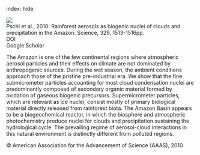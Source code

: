 index: hide

<div class="Citation">
    <div class="Citation-thumb CitationThumb-linked"  data-href="https://doi.org/10.1126/science.1191056">
      <img src="https://static.claimspace.cloud/climate-study-static/refs/thumbs/7/Pschl_et_al_2010-thumb.png" />
    </div>

  <div class="Citation-body">
    <div class="Citation-text">Pschl et al., 2010: Rainforest aerosols as biogenic nuclei of clouds and precipitation in the Amazon. <span class="Article-journal">Science, </span><span class="Article-volume">329, </span>1513-1516pp.</div>
    <div class="Citation-links">
      <div class="CitationLink" data-href="https://doi.org/10.1126/science.1191056">
        <div class="CitationLink-icon CitationLink-Doi"></div>
        <div class="CitationLink-text">DOI</div>
      </div>
      <div class="CitationLink" data-href="https://scholar.google.com/scholar?q=10.1126/science.1191056">
        <div class="CitationLink-icon CitationLink-Scholar"></div>
        <div class="CitationLink-text">Google Scholar</div>
      </div>
    </div>
  </div>
</div>

The Amazon is one of the few continental regions where atmospheric aerosol particles and their effects on climate are not dominated by anthropogenic sources. During the wet season, the ambient conditions approach those of the pristine pre-industrial era. We show that the fine submicrometer particles accounting for most cloud condensation nuclei are predominantly composed of secondary organic material formed by oxidation of gaseous biogenic precursors. Supermicrometer particles, which are relevant as ice nuclei, consist mostly of primary biological material directly released from rainforest biota. The Amazon Basin appears to be a biogeochemical reactor, in which the biosphere and atmospheric photochemistry produce nuclei for clouds and precipitation sustaining the hydrological cycle. The prevailing regime of aerosol-cloud interactions in this natural environment is distinctly different from polluted regions.

<div class="Citation-copy">
&copy; American Association for the Advancement of Science (AAAS), 2010
</div>